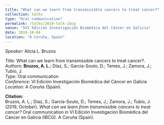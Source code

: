 ```yaml
---
title: "What can we learn from transmissible cancers to treat cancer?"
collection: talks
type: "Oral communication"
permalink: /talks/2019-talk-ibcg
venue: "SVI Edición Investigación Biomédica del Cáncer en Galicia"
date: 2019-10-04
location: "A Coruña, Spain"
---
```


*Speaker:* Alicia L. Bruzos  

*Title:* What can we learn from transmissible cancers to treat cancer?.  
*Authors:* **Bruzos, A. L.**; Díaz, S.; García-Souto, D.; Temes, J.; Zamora, J.; Tubío, J.  
*Type:* Oral communication  
*Conference:* VI Edición Investigación Biomédica del Cáncer en Galicia  
*Location:* A Coruña (Spain).  

**Citation:**  
Bruzos, A. L.; Díaz, S.; García-Souto, D.; Temes, J.; Zamora, J.; Tubío, J. (2019, October). _What can we learn from transmissible cancers to treat cancer?_ Oral communication in VI Edición Investigación Biomédica del Cáncer en Galicia (IBCG). A Coruña (Spain). 
